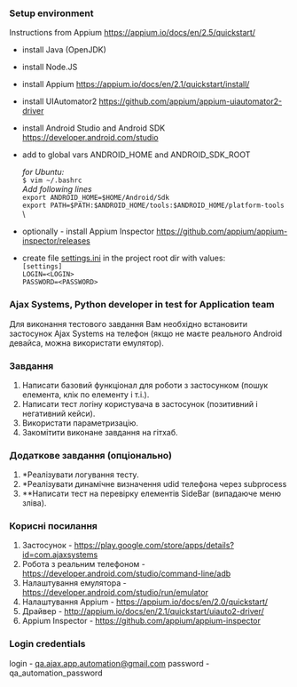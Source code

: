 ### Setup environment
Instructions from Appium https://appium.io/docs/en/2.5/quickstart/

- install Java (OpenJDK) 
- install Node.JS
- install Appium https://appium.io/docs/en/2.1/quickstart/install/
- install UIAutomator2 https://github.com/appium/appium-uiautomator2-driver
- install Android Studio and Android SDK https://developer.android.com/studio
- add to global vars ANDROID_HOME and ANDROID_SDK_ROOT

    _for Ubuntu:_ \
    `$ vim ~/.bashrc` \
    _Add following lines_ \
    `export ANDROID_HOME=$HOME/Android/Sdk` \
    `export PATH=$PATH:$ANDROID_HOME/tools:$ANDROID_HOME/platform-tools` \

- optionally - install Appium Inspector https://github.com/appium/appium-inspector/releases
- create file [settings.ini](settings.ini) in the project root dir with values: \
`[settings]` \
`LOGIN=<LOGIN>` \
`PASSWORD=<PASSWORD>` 



### Ajax Systems, Python developer in test for Application team
Для виконання тестового завдання Вам необхідно встановити застосунок Ajax Systems на телефон (якщо не маєте реального Android девайса, можна використати емулятор).

### Завдання
1) Написати базовий функціонал для роботи з застосунком (пошук елемента, клік по елементу і т.і.).
2) Написати тест логіну користувача в застосунок (позитивний і негативний кейси).
3) Використати параметризацію.
4) Закомітити виконане завдання на гітхаб.

### Додаткове завдання (опціонально)
1) *Реалізувати логування тесту.
2) *Реалізувати динамічне визначення udid телефона через subprocess
3) **Написати тест на перевірку елементів SideBar (випадаюче меню зліва).

### Корисні посилання
1) Застосунок - https://play.google.com/store/apps/details?id=com.ajaxsystems
2) Робота з реальним телефоном - https://developer.android.com/studio/command-line/adb
3) Налаштування емулятора - https://developer.android.com/studio/run/emulator
4) Налаштування Appium - https://appium.io/docs/en/2.0/quickstart/
5) Драйвер - http://appium.io/docs/en/2.1/quickstart/uiauto2-driver/
6) Appium Inspector - https://github.com/appium/appium-inspector

### Login credentials
login - qa.ajax.app.automation@gmail.com
password - qa_automation_password
